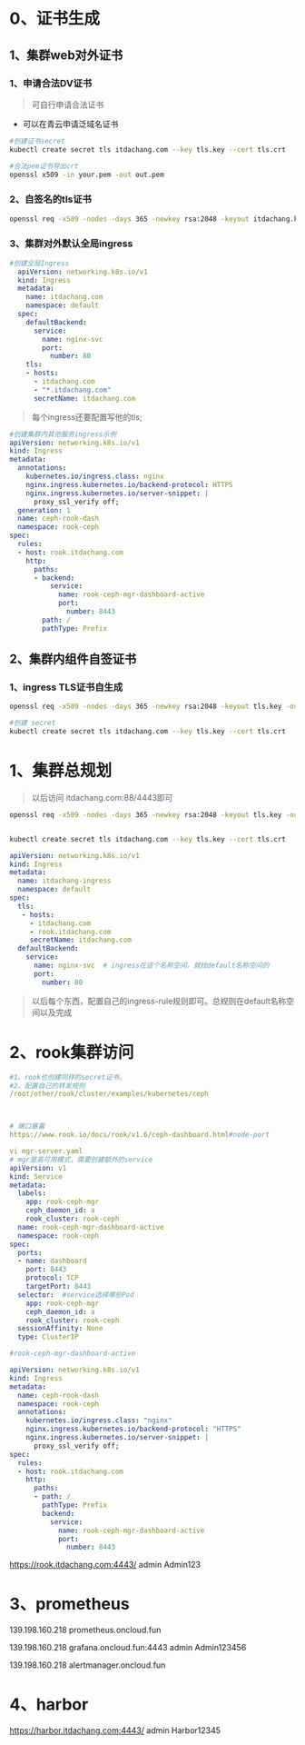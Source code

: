 # 0、证书生成

## 1、集群web对外证书

### 1、申请合法DV证书

> 可自行申请合法证书

- 可以在青云申请泛域名证书



```sh
#创建证书secret
kubectl create secret tls itdachang.com --key tls.key --cert tls.crt
```



```sh
#合法pem证书导出crt
openssl x509 -in your.pem -out out.pem
```



### 2、自签名的tls证书

```sh
openssl req -x509 -nodes -days 365 -newkey rsa:2048 -keyout itdachang.key -out itdachang.crt -subj "/CN=*.itdachang.com/O=*.itdachang.com"
```





### 3、集群对外默认全局ingress

```yaml
#创建全局Ingress
  apiVersion: networking.k8s.io/v1
  kind: Ingress
  metadata:
    name: itdachang.com
    namespace: default
  spec:
    defaultBackend:
      service:
        name: nginx-svc
        port:
          number: 80
    tls:
    - hosts:
      - itdachang.com
      - "*.itdachang.com"
      secretName: itdachang.com
```

> 每个ingress还要配置写他的tls;



```yaml
#创建集群内其他服务ingress示例
apiVersion: networking.k8s.io/v1
kind: Ingress
metadata:
  annotations:
    kubernetes.io/ingress.class: nginx
    nginx.ingress.kubernetes.io/backend-protocol: HTTPS
    nginx.ingress.kubernetes.io/server-snippet: |
      proxy_ssl_verify off;
  generation: 1
  name: ceph-rook-dash
  namespace: rook-ceph
spec:
  rules:
  - host: rook.itdachang.com
    http:
      paths:
      - backend:
          service:
            name: rook-ceph-mgr-dashboard-active
            port:
              number: 8443
        path: /
        pathType: Prefix
```



## 2、集群内组件自签证书

### 1、ingress TLS证书自生成

```sh
openssl req -x509 -nodes -days 365 -newkey rsa:2048 -keyout tls.key -out tls.crt -subj "/CN=*.itdachang.com/O=*.itdachang.com"
```

```sh
#创建 secret
kubectl create secret tls itdachang.com --key tls.key --cert tls.crt
```









# 1、集群总规划

> 以后访问 itdachang.com:88/4443即可

```sh
openssl req -x509 -nodes -days 365 -newkey rsa:2048 -keyout tls.key -out tls.crt -subj "/CN=*.itdachang.com/O=*.itdachang.com"


kubectl create secret tls itdachang.com --key tls.key --cert tls.crt
```



```yaml
apiVersion: networking.k8s.io/v1
kind: Ingress
metadata:
  name: itdachang-ingress
  namespace: default
spec:
  tls:
   - hosts:
     - itdachang.com
     - rook.itdachang.com
     secretName: itdachang.com
  defaultBackend:
    service: 
      name: nginx-svc  # ingress在这个名称空间，就找default名称空间的
      port: 
        number: 80
```





> 以后每个东西，配置自己的ingress-rule规则即可。总规则在default名称空间以及完成



# 2、rook集群访问



```yaml
#1、rook也创建同样的secret证书。
#2、配置自己的转发规则
/root/other/rook/cluster/examples/kubernetes/ceph



# 端口暴露
https://www.rook.io/docs/rook/v1.6/ceph-dashboard.html#node-port
```



```yaml
vi mgr-server.yaml
# mgr是高可用模式，需要创建额外的service
apiVersion: v1
kind: Service
metadata:
  labels:
    app: rook-ceph-mgr
    ceph_daemon_id: a
    rook_cluster: rook-ceph
  name: rook-ceph-mgr-dashboard-active
  namespace: rook-ceph
spec:
  ports:
  - name: dashboard
    port: 8443
    protocol: TCP
    targetPort: 8443
  selector:  #service选择哪些Pod
    app: rook-ceph-mgr
    ceph_daemon_id: a
    rook_cluster: rook-ceph
  sessionAffinity: None
  type: ClusterIP
```





```yaml
#rook-ceph-mgr-dashboard-active

apiVersion: networking.k8s.io/v1
kind: Ingress
metadata:
  name: ceph-rook-dash
  namespace: rook-ceph
  annotations:
    kubernetes.io/ingress.class: "nginx"
    nginx.ingress.kubernetes.io/backend-protocol: "HTTPS"
    nginx.ingress.kubernetes.io/server-snippet: |
      proxy_ssl_verify off;
spec:
  rules:
  - host: rook.itdachang.com
    http:
      paths:
      - path: /
        pathType: Prefix
        backend:
          service:
            name: rook-ceph-mgr-dashboard-active
            port:
              number: 8443
```



https://rook.itdachang.com:4443/   admin  Admin123









# 3、prometheus

139.198.160.218 prometheus.oncloud.fun

139.198.160.218 grafana.oncloud.fun:4443   admin Admin123456

139.198.160.218 alertmanager.oncloud.fun



# 4、harbor

https://harbor.itdachang.com:4443/   admin Harbor12345

















